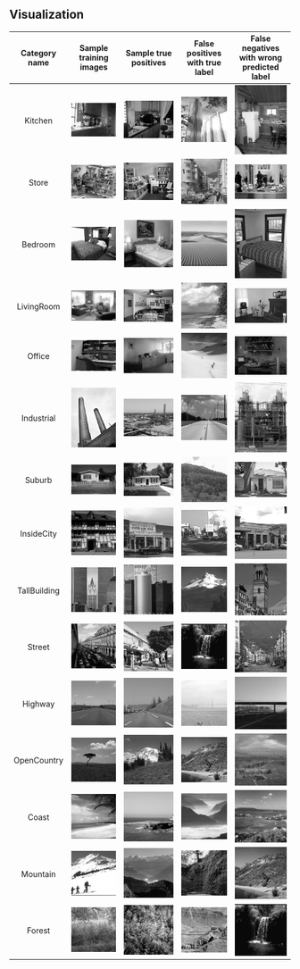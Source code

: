 ## Visualization
| Category name | Sample training images | Sample true positives | False positives with true label | False negatives with wrong predicted label |
| :-----------: | :--------------------: | :-------------------: | :-----------------------------: | :----------------------------------------: |
| Kitchen | ![](thumbnails\Kitchen_train_image_0001.jpg) | ![](thumbnails\Kitchen_TP_image_0192.jpg) | ![](thumbnails\Kitchen_FP_image_0107.jpg) | ![](thumbnails\Kitchen_FN_image_0190.jpg) |
| Store | ![](thumbnails\Store_train_image_0001.jpg) | ![](thumbnails\Store_TP_image_0151.jpg) | ![](thumbnails\Store_FP_image_0145.jpg) | ![](thumbnails\Store_FN_image_0143.jpg) |
| Bedroom | ![](thumbnails\Bedroom_train_image_0001.jpg) | ![](thumbnails\Bedroom_TP_image_0180.jpg) | ![](thumbnails\Bedroom_FP_image_0121.jpg) | ![](thumbnails\Bedroom_FN_image_0176.jpg) |
| LivingRoom | ![](thumbnails\LivingRoom_train_image_0001.jpg) | ![](thumbnails\LivingRoom_TP_image_0147.jpg) | ![](thumbnails\LivingRoom_FP_image_0007.jpg) | ![](thumbnails\LivingRoom_FN_image_0146.jpg) |
| Office | ![](thumbnails\Office_train_image_0002.jpg) | ![](thumbnails\Office_TP_image_0185.jpg) | ![](thumbnails\Office_FP_image_0005.jpg) | ![](thumbnails\Office_FN_image_0140.jpg) |
| Industrial | ![](thumbnails\Industrial_train_image_0002.jpg) | ![](thumbnails\Industrial_TP_image_0152.jpg) | ![](thumbnails\Industrial_FP_image_0001.jpg) | ![](thumbnails\Industrial_FN_image_0146.jpg) |
| Suburb | ![](thumbnails\Suburb_train_image_0002.jpg) | ![](thumbnails\Suburb_TP_image_0176.jpg) | ![](thumbnails\Suburb_FP_image_0081.jpg) | ![](thumbnails\Suburb_FN_image_0013.jpg) |
| InsideCity | ![](thumbnails\InsideCity_train_image_0005.jpg) | ![](thumbnails\InsideCity_TP_image_0140.jpg) | ![](thumbnails\InsideCity_FP_image_0035.jpg) | ![](thumbnails\InsideCity_FN_image_0139.jpg) |
| TallBuilding | ![](thumbnails\TallBuilding_train_image_0010.jpg) | ![](thumbnails\TallBuilding_TP_image_0129.jpg) | ![](thumbnails\TallBuilding_FP_image_0059.jpg) | ![](thumbnails\TallBuilding_FN_image_0131.jpg) |
| Street | ![](thumbnails\Street_train_image_0001.jpg) | ![](thumbnails\Street_TP_image_0149.jpg) | ![](thumbnails\Street_FP_image_0128.jpg) | ![](thumbnails\Street_FN_image_0146.jpg) |
| Highway | ![](thumbnails\Highway_train_image_0009.jpg) | ![](thumbnails\Highway_TP_image_0162.jpg) | ![](thumbnails\Highway_FP_image_0004.jpg) | ![](thumbnails\Highway_FN_image_0144.jpg) |
| OpenCountry | ![](thumbnails\OpenCountry_train_image_0003.jpg) | ![](thumbnails\OpenCountry_TP_image_0125.jpg) | ![](thumbnails\OpenCountry_FP_image_0103.jpg) | ![](thumbnails\OpenCountry_FN_image_0123.jpg) |
| Coast | ![](thumbnails\Coast_train_image_0006.jpg) | ![](thumbnails\Coast_TP_image_0130.jpg) | ![](thumbnails\Coast_FP_image_0030.jpg) | ![](thumbnails\Coast_FN_image_0122.jpg) |
| Mountain | ![](thumbnails\Mountain_train_image_0002.jpg) | ![](thumbnails\Mountain_TP_image_0123.jpg) | ![](thumbnails\Mountain_FP_image_0124.jpg) | ![](thumbnails\Mountain_FN_image_0103.jpg) |
| Forest | ![](thumbnails\Forest_train_image_0003.jpg) | ![](thumbnails\Forest_TP_image_0142.jpg) | ![](thumbnails\Forest_FP_image_0101.jpg) | ![](thumbnails\Forest_FN_image_0128.jpg) |

